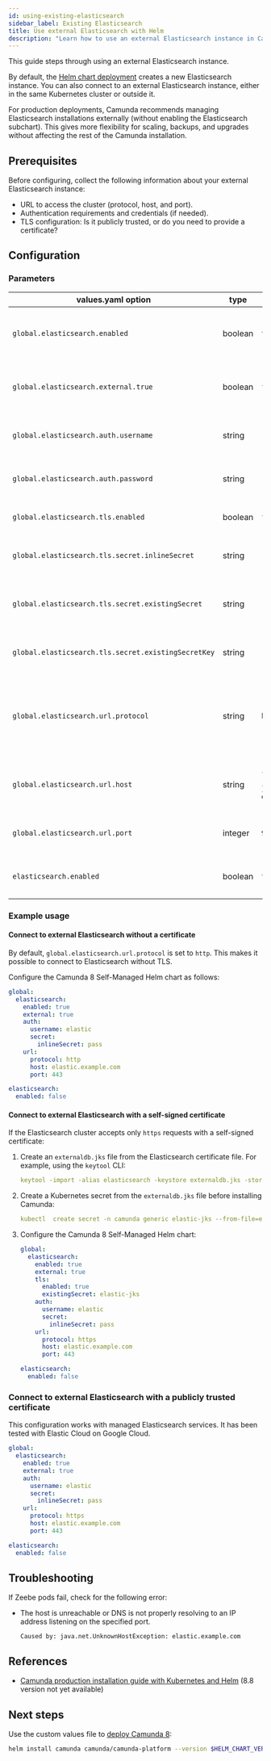```yaml
---
id: using-existing-elasticsearch
sidebar_label: Existing Elasticsearch
title: Use external Elasticsearch with Helm
description: "Learn how to use an external Elasticsearch instance in Camunda 8 Self-Managed Helm chart deployment."
---
```


This guide steps through using an external Elasticsearch instance.

By default, the [Helm chart deployment](/self-managed/installation-methods/helm/install.md) creates a new Elasticsearch instance. You can also connect to an external Elasticsearch instance, either in the same Kubernetes cluster or outside it.

For production deployments, Camunda recommends managing Elasticsearch installations externally (without enabling the Elasticsearch subchart). This gives more flexibility for scaling, backups, and upgrades without affecting the rest of the Camunda installation.

## Prerequisites

Before configuring, collect the following information about your external Elasticsearch instance:

- URL to access the cluster (protocol, host, and port).
- Authentication requirements and credentials (if needed).
- TLS configuration: Is it publicly trusted, or do you need to provide a certificate?

## Configuration

### Parameters

| values.yaml option                                  | type    | default                             | description                                                                               |
| --------------------------------------------------- | ------- | ----------------------------------- | ----------------------------------------------------------------------------------------- |
| `global.elasticsearch.enabled`                      | boolean | `true`                              | Enable or disable all components connecting to Elasticsearch.                             |
| `global.elasticsearch.external.true`                | boolean | `false`                             | Set to `true` to connect to an external Elasticsearch instance.                           |
| `global.elasticsearch.auth.username`                | string  | `""`                                | HTTP Basic username for Elasticsearch authentication.                                     |
| `global.elasticsearch.auth.password`                | string  | `""`                                | HTTP Basic password for Elasticsearch authentication.                                     |
| `global.elasticsearch.tls.enabled`                  | boolean | `false`                             | Whether Elasticsearch listens on TLS.                                                     |
| `global.elasticsearch.tls.secret.inlineSecret`      | string  | `""`                                | TLS certificate specified directly in `values.yaml`.                                      |
| `global.elasticsearch.tls.secret.existingSecret`    | string  | `""`                                | Kubernetes Secret name containing a TLS certificate.                                      |
| `global.elasticsearch.tls.secret.existingSecretKey` | string  | `""`                                | Kubernetes Secret key with the TLS certificate.                                           |
| `global.elasticsearch.url.protocol`                 | string  | `http`                              | Protocol to use when connecting to Elasticsearch. Possible values are `http` and `https`. |
| `global.elasticsearch.url.host`                     | string  | `{{ .Release.Name }}-elasticsearch` | Hostname or IP address of the Elasticsearch instance.                                     |
| `global.elasticsearch.url.port`                     | integer | `9200`                              | Port number of the Elasticsearch instance.                                                |
| `elasticsearch.enabled`                             | boolean | `true`                              | Enable or disable the Elasticsearch subchart                                              |

### Example usage

#### Connect to external Elasticsearch without a certificate

By default, `global.elasticsearch.url.protocol` is set to `http`. This makes it possible to connect to Elasticsearch without TLS.

Configure the Camunda 8 Self-Managed Helm chart as follows:

```yaml
global:
  elasticsearch:
    enabled: true
    external: true
    auth:
      username: elastic
      secret:
        inlineSecret: pass
    url:
      protocol: http
      host: elastic.example.com
      port: 443

elasticsearch:
  enabled: false
```

#### Connect to external Elasticsearch with a self-signed certificate

If the Elasticsearch cluster accepts only `https` requests with a self-signed certificate:

1. Create an `externaldb.jks` file from the Elasticsearch certificate file. For example, using the `keytool` CLI:

   ```yaml
   keytool -import -alias elasticsearch -keystore externaldb.jks -storetype jks -file elastic.crt -storepass changeit -noprompt
   ```

1. Create a Kubernetes secret from the `externaldb.jks` file before installing Camunda:

   ```yaml
   kubectl  create secret -n camunda generic elastic-jks --from-file=externaldb.jks
   ```

1. Configure the Camunda 8 Self-Managed Helm chart:

   ```yaml
   global:
     elasticsearch:
       enabled: true
       external: true
       tls:
         enabled: true
         existingSecret: elastic-jks
       auth:
         username: elastic
         secret:
           inlineSecret: pass
       url:
         protocol: https
         host: elastic.example.com
         port: 443

   elasticsearch:
     enabled: false
   ```

### Connect to external Elasticsearch with a publicly trusted certificate

This configuration works with managed Elasticsearch services. It has been tested with Elastic Cloud on Google Cloud.

```yaml
global:
  elasticsearch:
    enabled: true
    external: true
    auth:
      username: elastic
      secret:
        inlineSecret: pass
    url:
      protocol: https
      host: elastic.example.com
      port: 443

elasticsearch:
  enabled: false
```

## Troubleshooting

If Zeebe pods fail, check for the following error:

- The host is unreachable or DNS is not properly resolving to an IP address listening on the specified port.

  ```
  Caused by: java.net.UnknownHostException: elastic.example.com
  ```

## References

- [Camunda production installation guide with Kubernetes and Helm](versioned_docs/version-8.7/self-managed/operational-guides/production-guide/helm-chart-production-guide.md) (8.8 version not yet available)

## Next steps

Use the custom values file to [deploy Camunda 8](/self-managed/setup/overview.md):

```sh
helm install camunda camunda/camunda-platform --version $HELM_CHART_VERSION -f existing-elasticsearch-values.yaml
```
